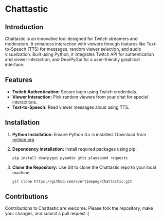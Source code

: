 # Chattastic

## Introduction
Chattastic is an innovative tool designed for Twitch streamers and moderators. It enhances interaction with viewers through features like Text-to-Speech (TTS) for messages, random viewer selection, and audio visualization. Built using Python, it integrates Twitch API for authentication and viewer interaction, and DearPyGui for a user-friendly graphical interface.

## Features
- **Twitch Authentication:** Secure login using Twitch credentials.
- **Viewer Interaction:** Pick random viewers from your chat for special interactions.
- **Text-to-Speech:** Read viewer messages aloud using TTS.

## Installation
1. **Python Installation:** Ensure Python 3.x is installed. Download from [python.org](https://www.python.org/downloads/).

2. **Dependency Installation:** Install required packages using pip:
   ```sh
   pip install dearpygui pyaudio gtts playsound requests
   ```
3. **Clone the Repository:** Use Git to clone the Chattastic repo to your local machine.
    ```sh
    git clone https://github.com/overtimepog/Chattastic.git
    ```

## Contributions
Contributions to Chattastic are welcome. Please fork the repository, make your changes, and submit a pull request :)
